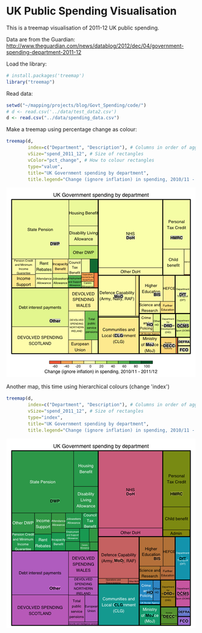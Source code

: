 UK Public Spending Visualisation
========================================================

This is a treemap visualisation of 2011-12 UK public spending.

Data are from the Guardian: http://www.theguardian.com/news/datablog/2012/dec/04/government-spending-department-2011-12

Load the library:


```r
# install.packages('treemap')
library("treemap")
```


Read data:


```r
setwd("~/mapping/projects/blog/Govt_Spending/code/")
# d <- read.csv('../data/test_data2.csv')
d <- read.csv("../data/spending_data.csv")
```


Make a treemap using percentage change as colour:


```r
treemap(d,
        index=c("Department", "Description"), # Columns in order of aggregation
        vSize="spend_2011_12", # Size of rectangles
        vColor="pct_change", # How to colour rectangles
        type="value",
        title="UK Government spending by department",
        title.legend="Change (ignore inflation) in spending, 2010/11 - 2011/12")
```

![plot of chunk unnamed-chunk-3](figure/unnamed-chunk-3.png) 


Another map, this time using hierarchical colours (change 'index')


```r
treemap(d,
        index=c("Department", "Description"), # Columns in order of aggregation
        vSize="spend_2011_12", # Size of rectangles
        type="index",
        title="UK Government spending by department",
        title.legend="Change (ignore inflation) in spending, 2010/11 - 2011/12")
```

![plot of chunk unnamed-chunk-4](figure/unnamed-chunk-4.png) 



